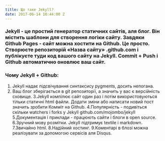 ```yaml
---
title: Що таке Jekyll?
date: 2017-06-14 10:44:00 Z
---
```


### **Jekyll** - це простий генератор статичних сайтів, аля блог. Він містить шаблони для створення логіки сайту. Завдяки Github Pages - сайт можна хостити на Github. Це просто. Створюєте репозиторій «Назва сайту» .github.com і публікуєте туди код вашого сайту на Jekyll. Commit + Push і Github автоматично оновлює ваш сайт.

### **Чому Jekyll + Github:**

1. Jekyll надає підсвічування синтаксису pygments, досить непогана.
2. Ваш блог зберігається в git репозиторії, а значить у вас є версійність сховище.
3.Jekyll компілює сайт один раз і потім використовуються тільки статичні html файли.
Додати зміни або написати новий пост значить зробити Комміт на Github.
4.Популярність - подивіться скільки watchers і forks у Jekyll github.com/mojombo/jekyll
5.Документація і приклади - працюють сайти і блоги в open source.
6.Зручний мову розмітки. Jekyll підтримує textile і markdown. 7.Звичайно html.
8.Надійний хостинг.
9.Коментарі в блозі можна реалізувати за допомогою сервісів аля Disqus.